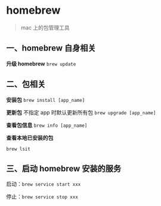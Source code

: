 # homebrew

> mac 上的包管理工具

## 一、homebrew 自身相关

**升级 homebrew**
`brew update`

## 二、包相关

**安装包**
`brew install [app_name]`

**更新包** 不指定 app 时默认更新所有包
`brew upgrade [app_name]` 

**查看包信息**
`brew info [app_name]`

**查看本地已安装的包**

`brew lsit`

## 三、启动 homebrew 安装的服务

启动：`brew service start xxx` 

停止：`brew service stop xxx`


